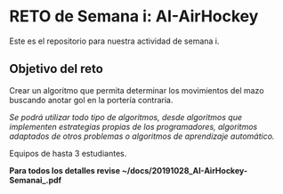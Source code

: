 # RETO de Semana i: AI-AirHockey
Este es el repositorio para nuestra actividad de semana i.

## Objetivo del reto

Crear un algoritmo que permita determinar los movimientos del mazo buscando anotar gol en la portería contraria. 

_Se podrá utilizar todo tipo de algoritmos, desde algoritmos que implementen estrategias propias de los programadores, algoritmos adaptados de otros problemas o algoritmos de aprendizaje automático._

Equipos de hasta 3 estudiantes.

**Para todos los detalles revise ~/docs/20191028_AI-AirHockey-Semanai_.pdf**



